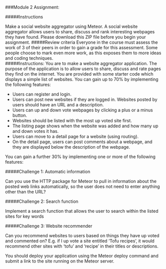 ###Module 2 Assignment:

#####Instructions

Make a social website aggregator using Meteor. A social website aggregator allows users to share, discuss and rank interesting webpages they have found. Please download this ZIP file before you begin your assignment. 
#####Review criteria 
Everyone in the course must assess the work of 3 of their peers in order to gain a grade for this assessment. Some people choose to mark even more work, as this exposes them to more ideas and coding techniques.  
#####Instructions: 
You are to make a website aggregator application. The purpose of the application is to allow users to share, discuss and rate pages they find on the internet. You are provided with some starter code which displays a simple list of websites. You can gain up to 70% by implementing the following features:

  * Users can register and login.
  * Users can post new websites if they are logged in. Websites posted by users should have an URL and a description.
  * Users can up and down vote webpages by clicking a plus or a minus button.
  * Websites should be listed with the most up voted site first. 
  * The listing page shows when the website was added and how many up and down votes it has.
  * Users can move to a detail page for a website (using routing). 
  * On the detail page, users can post comments about a webpage, and they are displayed below the description of the webpage.  
   
    
You can gain a further 30% by implementing one or more of the following features:

#####Challenge 1: Automatic information

Can you use the HTTP package for Meteor to pull in information about the posted web links automatically, so the user does not need to enter anything other than the URL? 

#####Challenge 2: Search function

Implement a search function that allows the user to search within the listed sites for key words

#####Challenge 3: Website recommender

Can you recommend websites to users based on things they have up voted and commented on? E.g. if I up vote a site entitled ‘Tofu recipes’, it would recommend other sites with ‘tofu’ and ‘recipe’ in their titles or descriptions. 

You should deploy your application using the Meteor deploy command and submit a link to the site running on the Meteor server. 

